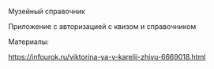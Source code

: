 Музейный справочник

Приложение 
с авторизацией 
с квизом
и справочником

Материалы:

https://infourok.ru/viktorina-ya-v-karelii-zhivu-6669018.html